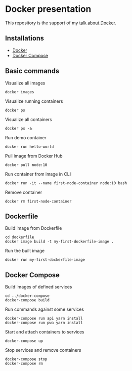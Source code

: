 # Docker presentation

This repository is the support of my [talk about Docker](https://talks.yannickdebree.com/en/docker).

## Installations

- [Docker](https://docs.docker.com/install/)
- [Docker Compose](https://docs.docker.com/compose/install/)

## Basic commands

Visualize all images

```
docker images
```

Visualize running containers

```
docker ps
```

Visualize all containers

```
docker ps -a
```

Run demo container

```
docker run hello-world
```

Pull image from Docker Hub

```
docker pull node:10
```

Run container from image in CLI

```
docker run -it --name first-node-container node:10 bash
```

Remove container

```
docker rm first-node-container
```

## Dockerfile

Build image from Dockerfile

```
cd dockerfile
docker image build -t my-first-dockerfile-image .
```

Run the built image

```
docker run my-first-dockerfile-image
```

## Docker Compose

Build images of defined services

```
cd ../docker-compose
docker-compose build
```

Run commands against some services

```
docker-compose run api yarn install
docker-compose run pwa yarn install
```

Start and attach containers to services

```
docker-compose up
```

Stop services and remove containers

```
docker-compose stop
docker-compose rm
```
